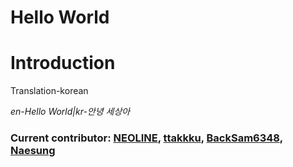 **Hello World**
==========
 
<script src="https://gist.github.com/ttakkku/9677f9f4bdcbfab36923676cabe4a1a7.js">
 
</script>

Introduction
======
Translation-korean

*en-Hello World|kr-안녕 세상아*

### Current contributor: [NEOLINE](https://github.com/code325), [ttakkku](https://github.com/ttakkku), [BackSam6348](https://github.com/backsam6348), [Naesung](https://github.com/Naesung)
